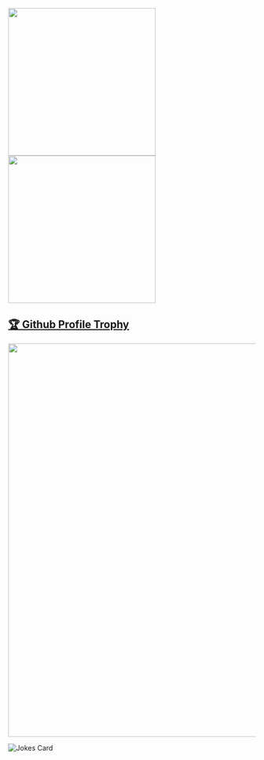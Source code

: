 <!-- 
![Anurag's GitHub stats](https://github-readme-stats.vercel.app/api?username=emad555&show_icons=true&theme=radical)

   [![Top Langs](https://github-readme-stats.vercel.app/api/top-langs/?username=emad555&hide_progress=true)]([https://github.com/anuraghazra/github-readme-stats](https://www.emad-alomari.com/))
 -->


<div>
<a href="https://github-readme-stats.vercel.app/api/top-langs/?username=emad555&hide_progress=true"> 
<img width=300 src="https://github-readme-stats.vercel.app/api/top-langs/?username=emad555&hide_progress=true">
</a>



<a href="https://github-readme-stats.vercel.app/api?username=emad555&show_icons=true&theme=radical">
<img width=300 src="https://github-readme-stats.vercel.app/api?username=emad555&show_icons=true&theme=radical"/>
</a>

</div>
   
<a href="https://github.com/ryo-ma/github-profile-trophy"><h2>🏆 Github Profile Trophy</h2></a>
<a href="https://github.com/ryo-ma/github-profile-trophy">
  <img width=800 src="https://github-profile-trophy.vercel.app/?username=ryo-ma&column=8&theme=gruvbox&no-frame=true"/>
</a>





<img src="https://readme-jokes.vercel.app/api" alt="Jokes Card" />



<!-- ![](https://komarev.com/ghpvc/?username=emad555&color=green) -->





